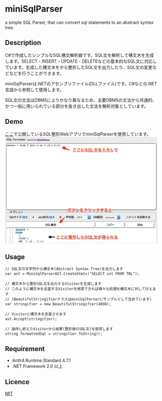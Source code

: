 # miniSqlParser
a simple SQL Parser, that can convert sql statements to an abstract syntax tree.

## Description
C#で作成したシンプルなSQL構文解析器です。SQL文を解析して構文木を生成します。SELECT・INSERT・UPDATE・DELETEなどの基本的なSQL文に対応しています。生成した構文木をから整形したSQL文を出力したり、SQL文の変更などなどを行うことができます。

miniSqlParserは.NETのアセンブリファイル(DLLファイル)です。C#などの.NET言語から参照して使用します。

SQL文の文法はDBMSによりかなり異なるため、主要DBMSの文法から共通的、かつ一般に用いられている部分を抜き出した文法を解析対象としています。

## Demo
[ここ](http://www.minisqlparser.net/ "SQL Formatter")で公開しているSQL整形WebアプリでminiSqlParserを使用しています。
![Alt text](SQLFormatter_Demo.jpg)

## Usage
    // SQL文の文字列から構文木(Abstract Syntax Tree)を出力します
    var ast = MiniSqlParserAST.CreateStmts("SELECT col FROM TBL");

    // 構文木から整形SQL文を出力するVisitorを生成します
    // このように構文木を走査するVisitorを用意できれば様々な処理を構文木に対して行えます
    // (BeautifulStringifierクラスはminiSqlParserにサンプルとして含めています)
    var stringifier = new BeautifulStringifier(4098);

    // Visitorに構文木を走査させます
    ast.Accept(stringifier);

    // 操作し終えたVisitorから結果(整形後のSQL文)を取得します
    string formattedSql = stringifier.ToString();

## Requirement
* Antlr4.Runtime.Standard 4.7.1
* .NET Framework 2.0 以上

## Licence
[MIT](https://github.com/tcnksm/tool/blob/master/LICENCE)
